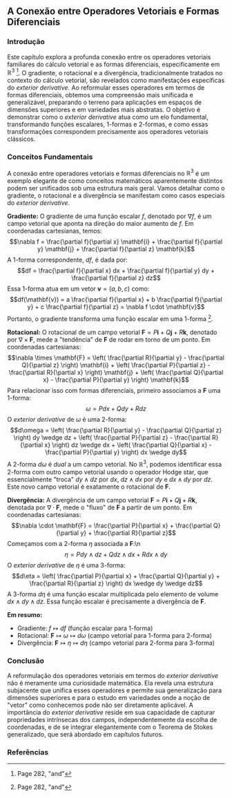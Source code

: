 ## A Conexão entre Operadores Vetoriais e Formas Diferenciais

### Introdução
Este capítulo explora a profunda conexão entre os operadores vetoriais familiares do cálculo vetorial e as formas diferenciais, especificamente em $\mathbb{R}^3$ [^1]. O gradiente, o rotacional e a divergência, tradicionalmente tratados no contexto do cálculo vetorial, são revelados como manifestações específicas do *exterior derivative*. Ao reformular esses operadores em termos de formas diferenciais, obtemos uma compreensão mais unificada e generalizável, preparando o terreno para aplicações em espaços de dimensões superiores e em variedades mais abstratas. O objetivo é demonstrar como o *exterior derivative* atua como um elo fundamental, transformando funções escalares, 1-formas e 2-formas, e como essas transformações correspondem precisamente aos operadores vetoriais clássicos.

### Conceitos Fundamentais
A conexão entre operadores vetoriais e formas diferenciais no $\mathbb{R}^3$ é um exemplo elegante de como conceitos matemáticos aparentemente distintos podem ser unificados sob uma estrutura mais geral. Vamos detalhar como o gradiente, o rotacional e a divergência se manifestam como casos especiais do *exterior derivative*.

**Gradiente:**
O gradiente de uma função escalar $f$, denotado por $\nabla f$, é um campo vetorial que aponta na direção do maior aumento de $f$. Em coordenadas cartesianas, temos:
$$\nabla f = \frac{\partial f}{\partial x} \mathbf{i} + \frac{\partial f}{\partial y} \mathbf{j} + \frac{\partial f}{\partial z} \mathbf{k}$$
A 1-forma correspondente, $df$, é dada por:
$$df = \frac{\partial f}{\partial x} dx + \frac{\partial f}{\partial y} dy + \frac{\partial f}{\partial z} dz$$
Essa 1-forma atua em um vetor $\mathbf{v} = (a, b, c)$ como:
$$df(\mathbf{v}) = a \frac{\partial f}{\partial x} + b \frac{\partial f}{\partial y} + c \frac{\partial f}{\partial z} = \nabla f \cdot \mathbf{v}$$
Portanto, o gradiente transforma uma função escalar em uma 1-forma [^1].

**Rotacional:**
O rotacional de um campo vetorial $\mathbf{F} = P\mathbf{i} + Q\mathbf{j} + R\mathbf{k}$, denotado por $\nabla \times \mathbf{F}$, mede a "tendência" de $\mathbf{F}$ de rodar em torno de um ponto. Em coordenadas cartesianas:
$$\nabla \times \mathbf{F} = \left( \frac{\partial R}{\partial y} - \frac{\partial Q}{\partial z} \right) \mathbf{i} + \left( \frac{\partial P}{\partial z} - \frac{\partial R}{\partial x} \right) \mathbf{j} + \left( \frac{\partial Q}{\partial x} - \frac{\partial P}{\partial y} \right) \mathbf{k}$$
Para relacionar isso com formas diferenciais, primeiro associamos a $\mathbf{F}$ uma 1-forma:
$$\omega = P dx + Q dy + R dz$$
O *exterior derivative* de $\omega$ é uma 2-forma:
$$d\omega = \left( \frac{\partial R}{\partial y} - \frac{\partial Q}{\partial z} \right) dy \wedge dz + \left( \frac{\partial P}{\partial z} - \frac{\partial R}{\partial x} \right) dz \wedge dx + \left( \frac{\partial Q}{\partial x} - \frac{\partial P}{\partial y} \right) dx \wedge dy$$
A 2-forma $d\omega$ é *dual* a um campo vetorial. No $\mathbb{R}^3$, podemos identificar essa 2-forma com outro campo vetorial usando o operador Hodge star, que essencialmente "troca" $dy \wedge dz$ por $dx$, $dz \wedge dx$ por $dy$ e $dx \wedge dy$ por $dz$. Este novo campo vetorial é exatamente o rotacional de $\mathbf{F}$.

**Divergência:**
A divergência de um campo vetorial $\mathbf{F} = P\mathbf{i} + Q\mathbf{j} + R\mathbf{k}$, denotada por $\nabla \cdot \mathbf{F}$, mede o "fluxo" de $\mathbf{F}$ a partir de um ponto. Em coordenadas cartesianas:
$$\nabla \cdot \mathbf{F} = \frac{\partial P}{\partial x} + \frac{\partial Q}{\partial y} + \frac{\partial R}{\partial z}$$
Começamos com a 2-forma $\eta$ associada a $\mathbf{F}$:\n$$\eta = P dy \wedge dz + Q dz \wedge dx + R dx \wedge dy$$
O *exterior derivative* de $\eta$ é uma 3-forma:
$$d\eta = \left( \frac{\partial P}{\partial x} + \frac{\partial Q}{\partial y} + \frac{\partial R}{\partial z} \right) dx \wedge dy \wedge dz$$
A 3-forma $d\eta$ é uma função escalar multiplicada pelo elemento de volume $dx \wedge dy \wedge dz$. Essa função escalar é precisamente a divergência de $\mathbf{F}$.

**Em resumo:**
- Gradiente: $f \mapsto df$ (função escalar para 1-forma)
- Rotacional: $\mathbf{F} \mapsto \omega \mapsto d\omega$ (campo vetorial para 1-forma para 2-forma)
- Divergência: $\mathbf{F} \mapsto \eta \mapsto d\eta$ (campo vetorial para 2-forma para 3-forma)

### Conclusão
A reformulação dos operadores vetoriais em termos do *exterior derivative* não é meramente uma curiosidade matemática. Ela revela uma estrutura subjacente que unifica esses operadores e permite sua generalização para dimensões superiores e para o estudo em variedades onde a noção de "vetor" como conhecemos pode não ser diretamente aplicável. A importância do *exterior derivative* reside em sua capacidade de capturar propriedades intrínsecas dos campos, independentemente da escolha de coordenadas, e de se integrar elegantemente com o Teorema de Stokes generalizado, que será abordado em capítulos futuros.

### Referências
[^1]: Page 282, "and"
[^2]: Page 282, "Summing we have"
[^3]: Page 283, "9.1 Divergence"
[^4]: Page 283, "Formula for divergence F in Cartesian coordinates"
[^5]: Page 284, "Fig. 9.7 An irregularly shaped volume V covered by smaller cubical volumes Vi. As AV; → 0 the irregularly shaped volume is approximated better and better"
[^6]: Page 284, "Divergence Theorem"
[^7]: Page 285, "9.2 Curl"
[^8]: Page 286, "Letting Ar be the vector from the point (x(s), y(s), z(s)) to the point (x(s + ∆s), y(s + ∆s), z(s + As)) we have"
[^9]: Page 287, "Fig. 9.11 A close-up of a section of Fig. 9.10"
[^10]: Page 288, "Fig. 9.12 The vector field F (black) along a closed curve C is shown. Unit tangent vectors to C are shown (blue) along with the "part" of F along C (red)."
[^11]: Page 289, "Fig. 9.14 A picture in which în curl F > 0."
[^12]: Page 290, "9 Vector Calculus and Differential Forms"
[^13]: Page 290, "So this is the component of curl F in the k direction."
[^14]: Page 291, "Formula for curl F in Cartesian Coordinates"
[^15]: Page 291, "Stokes\' Theorem"
[^16]: Page 292, "Fig. 9.17 Two adjacent subsurfaces that share a boundary C₁, which is the line segment between points A and B"
[^17]: Page 293, "9.3 Gradient"
[^18]: Page 293, "Definition of gradient"
[^19]: Page 294, "In cylindrical coordinates a similar sort of argument would give"
[^20]: Page 294, "Formula for grad F in Cartesian Coordinates"
[^21]: Page 295, "9.4 Upper and Lower Indices, Sharps, and Flats"
[^22]: Page 295, "To keep in line with Einstein summation notation from now on we will write the dual basis elements with upper indices as"
[^23]: Page 296, "Finally we do the same calculation with Einstein summation notation"
[^24]: Page 297, "The b isomorphism is given by"
[^25]: Page 298, "9 Vector Calculus and Differential Forms"
[^26]: Page 298, "Now, let us remind ourselves very briefly of the Hodge star operator from Sect. 5.6."
[^27]: Page 298, "relationship between standard vector calculus and differential forms."
[^28]: Page 299, "9.5 Relationship to Differential Forms"
[^29]: Page 300, "9 Vector Calculus and Differential Forms"
[^30]: Page 301, "9.5 Relationship to Differential Forms"
[^31]: Page 302, "9 Vector Calculus and Differential Forms"
[^32]: Page 303, "Fig. 9.18 The infinitesimal area dS with the unit normal vector n = n₁i+n2j+n3k is decomposed into n₁dS, n2dS, and n3dS"
[^33]: Page 304, "9 Vector Calculus and Differential Forms"
[^34]: Page 305, "9.6 Summary, References, and Problems"
[^35]: Page 306, "9 Vector Calculus and Differential Forms"

<!-- END -->